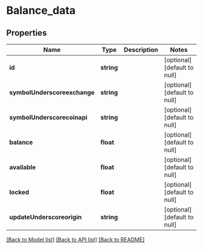# Balance_data

## Properties
Name | Type | Description | Notes
------------ | ------------- | ------------- | -------------
**id** | **string** |  | [optional] [default to null]
**symbolUnderscoreexchange** | **string** |  | [optional] [default to null]
**symbolUnderscorecoinapi** | **string** |  | [optional] [default to null]
**balance** | **float** |  | [optional] [default to null]
**available** | **float** |  | [optional] [default to null]
**locked** | **float** |  | [optional] [default to null]
**updateUnderscoreorigin** | **string** |  | [optional] [default to null]

[[Back to Model list]](../README.md#documentation-for-models) [[Back to API list]](../README.md#documentation-for-api-endpoints) [[Back to README]](../README.md)


